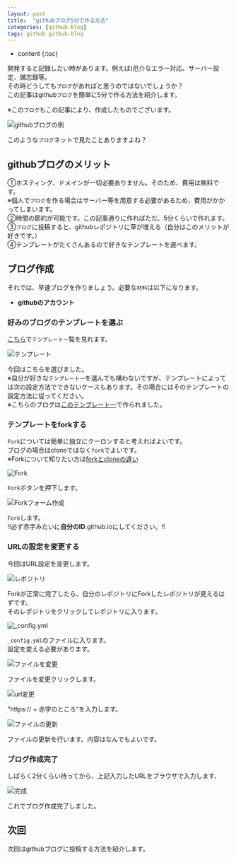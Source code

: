 ```yaml
---
layout: post
title:  "githubブログ5分で作る方法"
categories: [github-blog]
tags: github github-blog
---
```


* content
{:toc}

開発すると記録したい時があります。例えば)厄介なエラー対応、サーバー設定、備忘録等。  
その時どうしても`ブログ`があればと思うのではないでしょうか？  
この記事はgithub`ブログ`を簡単に5分で作る方法を紹介します。  




※この`ブログ`もこの記事により、作成したものでございます。  

![githubブログの例](/images/posts/make-github-blog/image1.PNG)


このような`ブログ`ネットで見たことありますよね？

## githubブログのメリット
①ホスティング、ドメインが一切必要ありません。そのため、費用は無料です。  
※個人で`ブログ`を作る場合はサーバー等を用意する必要があるため、費用がかかってしまいます。  
②時間の節約が可能です。この記事通りに作ればただ、5分くらいで作れます。  
③`ブログ`に投稿すると、githubレポジトリに草が増える（自分はこのメリットが好きです。）  
④テンプレートがたくさんあるので好きなテンプレートを選べます。

## ブログ作成
それでは、早速ブログを作りましょう。必要な`材料`は以下になります。
+ **githubのアカウント**

### 好みのブログのテンプレートを選ぶ 
[こちら](https://github.com/topics/jekyll-theme)で`テンプレート一`覧を見れます。

![テンプレート](/images/posts/make-github-blog/image2.PNG)  


今回はこちらを選びました。  
※自分が好きな`テンプレート一`を選んでも構わないですが、テンプレートによっては次の設定方法でできないケースもあります。その場合にはそのテンプレートの設定方法に従ってください。  
※こちらのブログは[このテンプレート一](https://gaohaoyang.github.io)で作られました。

### テンプレートをforkする
`Fork`については簡単に独立にクーロンすると考えればよいです。  
ブログの場合はcloneではなく`fork`でよいです。  
※Forkについて知りたい方は[forkとcloneの違い](https://qiita.com/morioka1206/items/6f777c060b88f4a7f3ce)

![Fork](/images/posts/make-github-blog/image3.PNG)  


`Fork`ボタンを押下します。


![Forkフォーム作成](/images/posts/make-github-blog/image4.PNG)  


`Fork`します。  
!!必ず赤字みたいに**自分のID**.github.ioにしてください。!!

### URLの設定を変更する
今回はURL設定を変更します。   

![レポジトリ](/images/posts/make-github-blog/image5.PNG)  


Forkが正常に完了したら、自分のレポジトリにForkしたレポジトリが見えるはずです。   
そのレポジトリをクリックしてレポジトリに入ります。


![_config.yml](/images/posts/make-github-blog/image6.PNG)  


`_config.yml`のファイルに入ります。  
設定を変える必要があります。


![ファイルを変更](/images/posts/make-github-blog/image7.PNG)  


ファイルを変更クリックします。


![url変更](/images/posts/make-github-blog/image8.PNG)  


"https:// + 赤字のところ"を入力します。


![ファイルの更新](/images/posts/make-github-blog/image9.PNG)  


ファイルの更新を行います。内容はなんでもよいです。

### ブログ作成完了
しばらく2分くらい待ってから、上記入力したURLをブラウザで入力します、

![完成](/images/posts/make-github-blog/image10.PNG) 


これでブログ作成完了しました。

## 次回
次回はgithubブログに投稿する方法を紹介します。